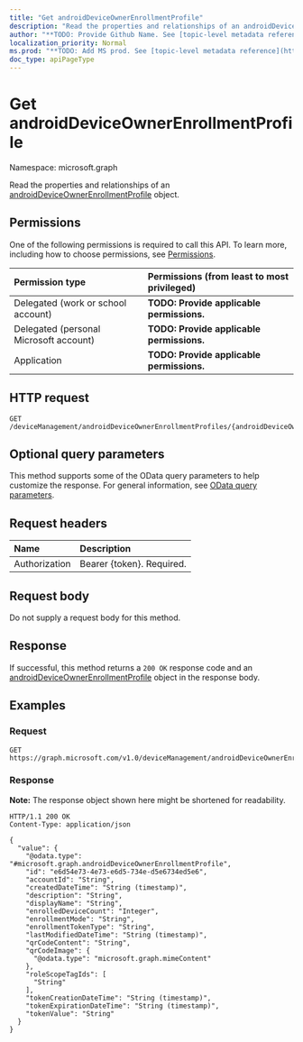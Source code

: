 ```yaml
---
title: "Get androidDeviceOwnerEnrollmentProfile"
description: "Read the properties and relationships of an androidDeviceOwnerEnrollmentProfile object."
author: "**TODO: Provide Github Name. See [topic-level metadata reference](https://msgo.azurewebsites.net/add/document/guidelines/metadata.html#topic-level-metadata)**"
localization_priority: Normal
ms.prod: "**TODO: Add MS prod. See [topic-level metadata reference](https://msgo.azurewebsites.net/add/document/guidelines/metadata.html#topic-level-metadata)**"
doc_type: apiPageType
---
```


# Get androidDeviceOwnerEnrollmentProfile
Namespace: microsoft.graph



Read the properties and relationships of an [androidDeviceOwnerEnrollmentProfile](../resources/androiddeviceownerenrollmentprofile.md) object.

## Permissions
One of the following permissions is required to call this API. To learn more, including how to choose permissions, see [Permissions](/graph/permissions-reference).

|Permission type|Permissions (from least to most privileged)|
|:---|:---|
|Delegated (work or school account)|**TODO: Provide applicable permissions.**|
|Delegated (personal Microsoft account)|**TODO: Provide applicable permissions.**|
|Application|**TODO: Provide applicable permissions.**|

## HTTP request

<!-- {
  "blockType": "ignored"
}
-->
``` http
GET /deviceManagement/androidDeviceOwnerEnrollmentProfiles/{androidDeviceOwnerEnrollmentProfileId}
```

## Optional query parameters
This method supports some of the OData query parameters to help customize the response. For general information, see [OData query parameters](/graph/query-parameters).

## Request headers
|Name|Description|
|:---|:---|
|Authorization|Bearer {token}. Required.|

## Request body
Do not supply a request body for this method.

## Response

If successful, this method returns a `200 OK` response code and an [androidDeviceOwnerEnrollmentProfile](../resources/androiddeviceownerenrollmentprofile.md) object in the response body.

## Examples

### Request
<!-- {
  "blockType": "request",
  "name": "get_androiddeviceownerenrollmentprofile"
}
-->
``` http
GET https://graph.microsoft.com/v1.0/deviceManagement/androidDeviceOwnerEnrollmentProfiles/{androidDeviceOwnerEnrollmentProfileId}
```


### Response
**Note:** The response object shown here might be shortened for readability.
<!-- {
  "blockType": "response",
  "truncated": true,
  "@odata.type": "microsoft.graph.androidDeviceOwnerEnrollmentProfile"
}
-->
``` http
HTTP/1.1 200 OK
Content-Type: application/json

{
  "value": {
    "@odata.type": "#microsoft.graph.androidDeviceOwnerEnrollmentProfile",
    "id": "e6d54e73-4e73-e6d5-734e-d5e6734ed5e6",
    "accountId": "String",
    "createdDateTime": "String (timestamp)",
    "description": "String",
    "displayName": "String",
    "enrolledDeviceCount": "Integer",
    "enrollmentMode": "String",
    "enrollmentTokenType": "String",
    "lastModifiedDateTime": "String (timestamp)",
    "qrCodeContent": "String",
    "qrCodeImage": {
      "@odata.type": "microsoft.graph.mimeContent"
    },
    "roleScopeTagIds": [
      "String"
    ],
    "tokenCreationDateTime": "String (timestamp)",
    "tokenExpirationDateTime": "String (timestamp)",
    "tokenValue": "String"
  }
}
```


